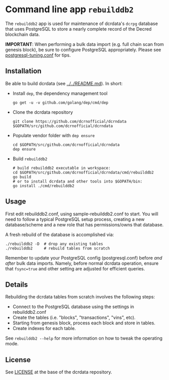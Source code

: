 # Command line app `rebuilddb2`

The `rebuilddb2` app is used for maintenance of dcrdata's `dcrpg` database that
uses PostgreSQL to store a nearly complete record of the Decred blockchain data.

**IMPORTANT**: When performing a bulk data import (e.g. full chain scan from
genesis block), be sure to configure PostgreSQL appropriately.  Please see
[postgresql-tuning.conf](../../db/dcrpg/postgresql-tuning.conf) for tips.

## Installation

Be able to build dcrdata (see [../../README.md](../../README.md#build-from-source)). In short:

* Install `dep`, the dependency management tool

      go get -u -v github.com/golang/dep/cmd/dep

* Clone the dcrdata repository

      git clone https://github.com/dcrnofficial/dcrndata $GOPATH/src/github.com/dcrnofficial/dcrndata

* Populate vendor folder with `dep ensure`

      cd $GOPATH/src/github.com/dcrnofficial/dcrndata
      dep ensure

* Build `rebuilddb2`

      # build rebuilddb2 executable in workspace:
      cd $GOPATH/src/github.com/dcrnofficial/dcrndata/cmd/rebuilddb2
      go build
      # or to install dcrdata and other tools into $GOPATH/bin:
      go install ./cmd/rebuilddb2

## Usage

First edit rebuilddb2.conf, using sample-rebuilddb2.conf to start.  You will
need to follow a typical PostgreSQL setup process, creating a new
database/scheme and a new role that has permissions/owns that database.

A fresh rebuild of the database is accomplished via:

```
./rebuilddb2 -D  # drop any existing tables
./rebuilddb2     # rebuild tables from scratch
```

Remember to update your PostgreSQL config (postgresql.conf) before *and after*
bulk data imports. Namely, before normal dcrdata operation, ensure that
`fsync=true` and other setting are adjusted for efficient queries.

## Details

Rebuilding the dcrdata tables from scratch involves the following steps:

* Connect to the PostgreSQL database using the settings in rebuilddb2.conf
* Create the tables (i.e. "blocks", "transactions", "vins", etc).
* Starting from genesis block, process each block and store in tables.
* Create indexes for each table.

See `rebuilddb2 --help` for more information on how to tweak the operating mode.

## License

See [LICENSE](../../LICENSE) at the base of the dcrdata repository.
